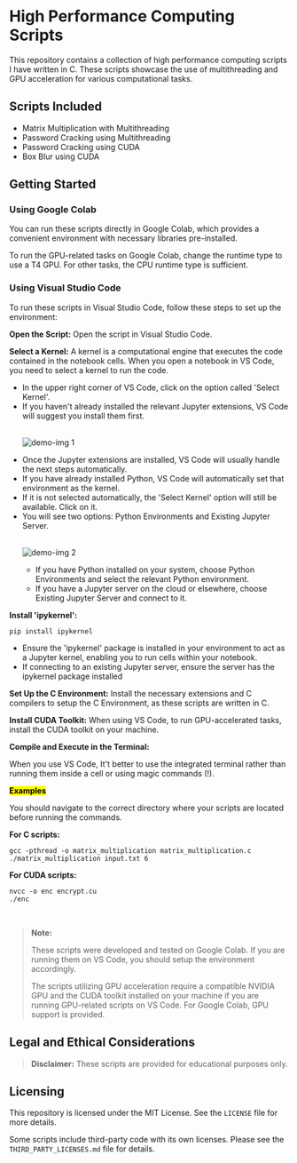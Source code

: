 # High Performance Computing Scripts

This repository contains a collection of high performance computing scripts I have written in C. These scripts showcase the use of multithreading and GPU acceleration for various computational tasks.

## Scripts Included

<ul>
  <li>Matrix Multiplication with Multithreading</li>
  <li>Password Cracking using Multithreading</li>
  <li>Password Cracking using CUDA</li>
  <li>Box Blur using CUDA</li>
</ul>

## Getting Started

### Using Google Colab

You can run these scripts directly in Google Colab, which provides a convenient environment with necessary libraries pre-installed.

To run the GPU-related tasks on Google Colab, change the runtime type to use a T4 GPU. For other tasks, the CPU runtime type is sufficient.

### Using Visual Studio Code

To run these scripts in Visual Studio Code, follow these steps to set up the environment:

<strong>Open the Script:</strong> Open the script in Visual Studio Code.

<strong>Select a Kernel:</strong> A kernel is a computational engine that executes the code contained in the notebook cells. When you open a notebook in VS Code, you need to select a kernel to run the code.

<ul>
  <li>In the upper right corner of VS Code, click on the option called 'Select Kernel'.</li>

  <li>If you haven't already installed the relevant Jupyter extensions, VS Code will suggest you install them first.</li>
  <br>

![demo-img 1](https://raw.githubusercontent.com/kavindujayarathne/high-performance-computing-scripts/master/public/demo-img1.png)

  <li>Once the Jupyter extensions are installed, VS Code will usually handle the next steps automatically.</li>

  <li>If you have already installed Python, VS Code will automatically set that environment as the kernel.</li>

  <li>If it is not selected automatically, the 'Select Kernel' option will still be available. Click on it.</li>

  <li>You will see two options: Python Environments and Existing Jupyter Server.</li>
  <br>

![demo-img 2](https://raw.githubusercontent.com/kavindujayarathne/high-performance-computing-scripts/master/public/demo-img2.png)

  <ul>
    <li>If you have Python installed on your system, choose Python Environments and select the relevant Python environment.</li>
    <li>If you have a Jupyter server on the cloud or elsewhere, choose Existing Jupyter Server and connect to it.</li>
  </ul>
</ul>

<strong>Install 'ipykernel':</strong>

```
pip install ipykernel
```

<ul>
  <li>Ensure the 'ipykernel' package is installed in your environment to act as a Jupyter kernel, enabling you to run cells within your notebook.</li>

  <li>If connecting to an existing Jupyter server, ensure the server has the ipykernel package installed</li>
</ul>

<strong>Set Up the C Environment:</strong> Install the necessary extensions and C compilers to setup the C Environment, as these scripts are written in C.

<strong>Install CUDA Toolkit:</strong> When using VS Code, to run GPU-accelerated tasks, install the CUDA toolkit on your machine.

<strong>Compile and Execute in the Terminal:</strong>

When you use VS Code, It't better to use the integrated terminal rather than running them inside a cell or using magic commands (!).

<mark><strong>Examples</strong></mark>

You should navigate to the correct directory where your scripts are located before running the commands.

<strong>For C scripts:</strong>

```
gcc -pthread -o matrix_multiplication matrix_multiplication.c
./matrix_multiplication input.txt 6
```

<strong>For CUDA scripts:</strong>

```
nvcc -o enc encrypt.cu
./enc
```

<br>

> **Note:**
>
> These scripts were developed and tested on Google Colab. If you are running them on VS Code, you should setup the environment accordingly.
>
> The scripts utilizing GPU acceleration require a compatible NVIDIA GPU and the CUDA toolkit installed on your machine if you are running GPU-related scripts on VS Code. For Google Colab, GPU support is provided.

## Legal and Ethical Considerations

> **Disclaimer:** These scripts are provided for educational purposes only.

## Licensing

This repository is licensed under the MIT License. See the `LICENSE` file for more details.

Some scripts include third-party code with its own licenses. Please see the `THIRD_PARTY_LICENSES.md` file for details.
